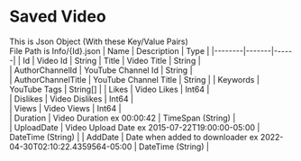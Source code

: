 # Saved Video
This is Json Object (With these Key/Value Pairs)<br>
File Path is Info/{Id}.json
| Name    | Description       |  Type |
|--------|-------|------|
| Id | Video Id | String
| Title | Video Title | String |  
| AuthorChannelId   |   YouTube Channel Id | String |  
| AuthorChannelTitle | YouTube Channel Title | String |
| Keywords | YouTube Tags | String[] |
| Likes | Video Likes | Int64  |  
| Dislikes | Video Dislikes | Int64  |  
| Views | Video Views | Int64  |  
| Duration | Video Duration ex 00:00:42 | TimeSpan (String) |  
| UploadDate | Video Upload Date ex 2015-07-22T19:00:00-05:00 | DateTime (String) |
| AddDate | Date when added to downloader ex 2022-04-30T02:10:22.4359564-05:00 | DateTime (String) |  
